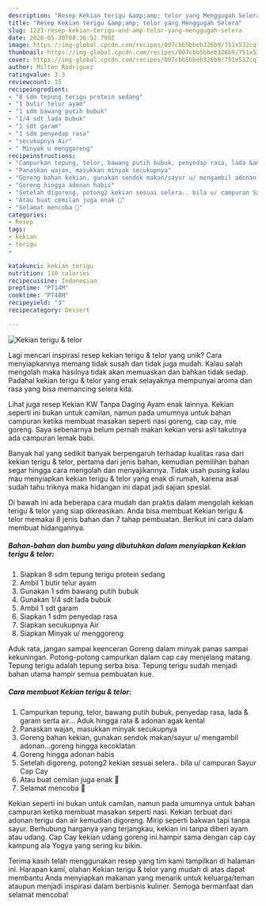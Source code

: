 ```yaml
---
description: "Resep Kekian terigu &amp;amp; telor yang Menggugah Selera"
title: "Resep Kekian terigu &amp;amp; telor yang Menggugah Selera"
slug: 1221-resep-kekian-terigu-and-amp-telor-yang-menggugah-selera
date: 2020-05-30T08:36:52.798Z
image: https://img-global.cpcdn.com/recipes/007cbb5bbeb326b9/751x532cq70/kekian-terigu-telor-foto-resep-utama.jpg
thumbnail: https://img-global.cpcdn.com/recipes/007cbb5bbeb326b9/751x532cq70/kekian-terigu-telor-foto-resep-utama.jpg
cover: https://img-global.cpcdn.com/recipes/007cbb5bbeb326b9/751x532cq70/kekian-terigu-telor-foto-resep-utama.jpg
author: Milton Rodriguez
ratingvalue: 3.3
reviewcount: 15
recipeingredient:
- "8 sdm tepung terigu protein sedang"
- "1 butir telur ayam"
- "1 sdm bawang putih bubuk"
- "1/4 sdt lada bubuk"
- "1 sdt garam"
- "1 sdm penyedap rasa"
- "secukupnya Air"
- " Minyak u menggoreng"
recipeinstructions:
- "Campurkan tepung, telor, bawang putih bubuk, penyedap rasa, lada &amp; garam serta air... Aduk hingga rata &amp; adonan agak kental"
- "Panaskan wajan, masukkan minyak secukupnya"
- "Goreng bahan kekian, gunakan sendok makan/sayur u/ mengambil adonan...goreng hingga kecoklatan"
- "Goreng hingga adonan habis"
- "Setelah digoreng, potong2 kekian sesuai selera.. bila u/ campuran Sayur Cap Cay"
- "Atau buat cemilan juga enak 🤭"
- "Selamat mencoba 🤗"
categories:
- Resep
tags:
- kekian
- terigu
- 

katakunci: kekian terigu  
nutrition: 110 calories
recipecuisine: Indonesian
preptime: "PT14M"
cooktime: "PT48M"
recipeyield: "3"
recipecategory: Dessert

---
```



![Kekian terigu &amp; telor](https://img-global.cpcdn.com/recipes/007cbb5bbeb326b9/751x532cq70/kekian-terigu-telor-foto-resep-utama.jpg)

Lagi mencari inspirasi resep kekian terigu &amp; telor yang unik? Cara menyiapkannya memang tidak susah dan tidak juga mudah. Kalau salah mengolah maka hasilnya tidak akan memuaskan dan bahkan tidak sedap. Padahal kekian terigu &amp; telor yang enak selayaknya mempunyai aroma dan rasa yang bisa memancing selera kita.

Lihat juga resep Kekian KW Tanpa Daging Ayam enak lainnya. Kekian seperti ini bukan untuk camilan, namun pada umumnya untuk bahan campuran ketika membuat masakan seperti nasi goreng, cap cay, mie goreng. Saya sebenarnya belum pernah makan kekian versi asli takutnya ada campuran lemak babi.

Banyak hal yang sedikit banyak berpengaruh terhadap kualitas rasa dari kekian terigu &amp; telor, pertama dari jenis bahan, kemudian pemilihan bahan segar hingga cara mengolah dan menyajikannya. Tidak usah pusing kalau mau menyiapkan kekian terigu &amp; telor yang enak di rumah, karena asal sudah tahu triknya maka hidangan ini dapat jadi sajian spesial.


Di bawah ini ada beberapa cara mudah dan praktis dalam mengolah kekian terigu &amp; telor yang siap dikreasikan. Anda bisa membuat Kekian terigu &amp; telor memakai 8 jenis bahan dan 7 tahap pembuatan. Berikut ini cara dalam membuat hidangannya.

<!--inarticleads1-->

##### Bahan-bahan dan bumbu yang dibutuhkan dalam menyiapkan Kekian terigu &amp; telor:

1. Siapkan 8 sdm tepung terigu protein sedang
1. Ambil 1 butir telur ayam
1. Gunakan 1 sdm bawang putih bubuk
1. Gunakan 1/4 sdt lada bubuk
1. Ambil 1 sdt garam
1. Siapkan 1 sdm penyedap rasa
1. Siapkan secukupnya Air
1. Siapkan  Minyak u/ menggoreng


Aduk rata, jangan sampai keenceran Goreng dalam minyak panas sampai kekuningan. Potong-potong campurkan dalam cap cay menjelang matang. Tepung terigu adalah tepung serba bisa. Tepung terigu sudah menjadi bahan utama hampir semua pembuatan kue. 

<!--inarticleads2-->

##### Cara membuat Kekian terigu &amp; telor:

1. Campurkan tepung, telor, bawang putih bubuk, penyedap rasa, lada &amp; garam serta air... Aduk hingga rata &amp; adonan agak kental
1. Panaskan wajan, masukkan minyak secukupnya
1. Goreng bahan kekian, gunakan sendok makan/sayur u/ mengambil adonan...goreng hingga kecoklatan
1. Goreng hingga adonan habis
1. Setelah digoreng, potong2 kekian sesuai selera.. bila u/ campuran Sayur Cap Cay
1. Atau buat cemilan juga enak 🤭
1. Selamat mencoba 🤗


Kekian seperti ini bukan untuk camilan, namun pada umumnya untuk bahan campuran ketika membuat masakan seperti nasi. Kekian terbuat dari adonan terigu dan air kemudian digoreng. Mirip seperti bakwan tapi tanpa sayur. Berhubung harganya yang terjangkau, kekian ini tanpa diberi ayam atau udang. Cap Cay kekian udang goreng ini.hampir sama dengan cap cay kampung ala Yogya yang sering ku bikin. 

Terima kasih telah menggunakan resep yang tim kami tampilkan di halaman ini. Harapan kami, olahan Kekian terigu &amp; telor yang mudah di atas dapat membantu Anda menyiapkan makanan yang menarik untuk keluarga/teman ataupun menjadi inspirasi dalam berbisnis kuliner. Semoga bermanfaat dan selamat mencoba!
